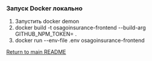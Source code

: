 ### Запуск Docker локально

1. Запустить docker demon
2. docker build -t osagoinsurance-frontend --build-arg GITHUB_NPM_TOKEN=<TOKEN> .
3. docker run --env-file .env osagoinsurance-frontend

[Return to main README](../README.md)
